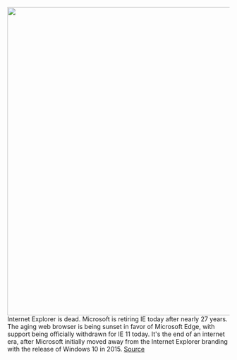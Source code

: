 <img src='https://cdn.vox-cdn.com/thumbor/x9rGA3mNMXOUtkdIAhBI0IiTnBk=/0x0:3481x2321/1200x0/filters:focal(0x0:3481x2321):no_upscale()/cdn.vox-cdn.com/uploads/chorus_asset/file/23625941/110118533.jpg' width='700px' /><br/>
Internet Explorer is dead. Microsoft is retiring IE today after nearly 27 years. The aging web browser is being sunset in favor of Microsoft Edge, with support being officially withdrawn for IE 11 today. It's the end of an internet era, after Microsoft initially moved away from the Internet Explorer branding with the release of Windows 10 in 2015.
<a href='https://www.theverge.com/2022/6/15/23167121/microsoft-internet-explorer-end-of-support-retirement'> Source <a/>